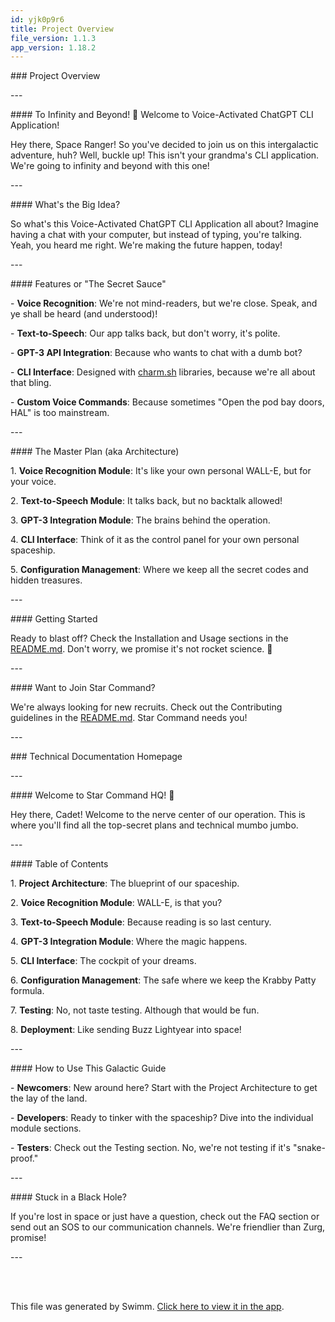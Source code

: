 ```yaml
---
id: yjk0p9r6
title: Project Overview
file_version: 1.1.3
app_version: 1.18.2
---
```


\### Project Overview

\---

\#### To Infinity and Beyond! 🚀 Welcome to Voice-Activated ChatGPT CLI Application!

Hey there, Space Ranger! So you've decided to join us on this intergalactic adventure, huh? Well, buckle up! This isn't your grandma's CLI application. We're going to infinity and beyond with this one!

\---

\#### What's the Big Idea?

So what's this Voice-Activated ChatGPT CLI Application all about? Imagine having a chat with your computer, but instead of typing, you're talking. Yeah, you heard me right. We're making the future happen, today!

\---

\#### Features or "The Secret Sauce"

\- **Voice Recognition**: We're not mind-readers, but we're close. Speak, and ye shall be heard (and understood)!

\- **Text-to-Speech**: Our app talks back, but don't worry, it's polite.

\- **GPT-3 API Integration**: Because who wants to chat with a dumb bot?

\- **CLI Interface**: Designed with [charm.sh](http://charm.sh) libraries, because we're all about that bling.

\- **Custom Voice Commands**: Because sometimes "Open the pod bay doors, HAL" is too mainstream.

\---

\#### The Master Plan (aka Architecture)

1\. **Voice Recognition Module**: It's like your own personal WALL-E, but for your voice.

2\. **Text-to-Speech Module**: It talks back, but no backtalk allowed!

3\. **GPT-3 Integration Module**: The brains behind the operation.

4\. **CLI Interface**: Think of it as the control panel for your own personal spaceship.

5\. **Configuration Management**: Where we keep all the secret codes and hidden treasures.

\---

\#### Getting Started

Ready to blast off? Check the Installation and Usage sections in the [README.md](http://README.md). Don't worry, we promise it's not rocket science. 🚀

\---

\#### Want to Join Star Command?

We're always looking for new recruits. Check out the Contributing guidelines in the [README.md](http://README.md). Star Command needs you!

\---

\### Technical Documentation Homepage

\---

\#### Welcome to Star Command HQ! 🌟

Hey there, Cadet! Welcome to the nerve center of our operation. This is where you'll find all the top-secret plans and technical mumbo jumbo.

\---

\#### Table of Contents

1\. **Project Architecture**: The blueprint of our spaceship.

2\. **Voice Recognition Module**: WALL-E, is that you?

3\. **Text-to-Speech Module**: Because reading is so last century.

4\. **GPT-3 Integration Module**: Where the magic happens.

5\. **CLI Interface**: The cockpit of your dreams.

6\. **Configuration Management**: The safe where we keep the Krabby Patty formula.

7\. **Testing**: No, not taste testing. Although that would be fun.

8\. **Deployment**: Like sending Buzz Lightyear into space!

\---

\#### How to Use This Galactic Guide

\- **Newcomers**: New around here? Start with the Project Architecture to get the lay of the land.

\- **Developers**: Ready to tinker with the spaceship? Dive into the individual module sections.

\- **Testers**: Check out the Testing section. No, we're not testing if it's "snake-proof."

\---

\#### Stuck in a Black Hole?

If you're lost in space or just have a question, check out the FAQ section or send out an SOS to our communication channels. We're friendlier than Zurg, promise!

\---

<br/>

<br/>

This file was generated by Swimm. [Click here to view it in the app](https://app.swimm.io/repos/Z2l0aHViJTNBJTNBc294X3YxJTNBJTNBamF5ZnJvbWhjb21t/docs/yjk0p9r6).
